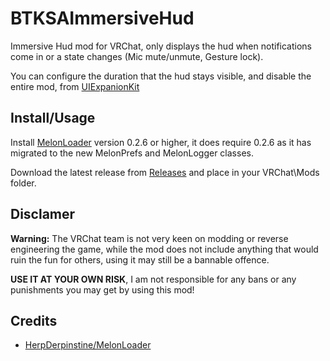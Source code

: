 # BTKSAImmersiveHud
Immersive Hud mod for VRChat, only displays the hud when notifications come in or a state changes (Mic mute/unmute, Gesture lock).

You can configure the duration that the hud stays visible, and disable the entire mod, from [UIExpanionKit](https://github.com/knah/VRCMods)

## Install/Usage
Install [MelonLoader](https://github.com/HerpDerpinstine/MelonLoader) version 0.2.6 or higher, it does require 0.2.6 as it has migrated to the new MelonPrefs and MelonLogger classes.

Download the latest release from [Releases](https://github.com/ddakebono/BTKSAGestureMod/releases) and place in your VRChat\Mods folder.

## Disclamer
**Warning:** The VRChat team is not very keen on modding or reverse engineering the game, while the mod does not include anything that would ruin the fun for others, using it may still be a bannable offence.

**USE IT AT YOUR OWN RISK**, I am not responsible for any bans or any punishments you may get by using this mod!

## Credits
* [HerpDerpinstine/MelonLoader](https://github.com/HerpDerpinstine/MelonLoader)

